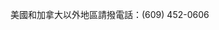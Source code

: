 <Token xmlns:xlink="http://www.w3.org/1999/xlink">美國和加拿大以外地區請撥電話：(609) 452-0606</Token>

<!--HONumber=Jun16_HO4-->


